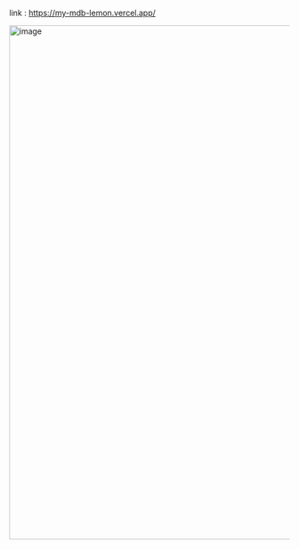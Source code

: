 link : https://my-mdb-lemon.vercel.app/

<img width="1900" height="923" alt="image" src="https://github.com/user-attachments/assets/c29dee74-3f8c-4cb4-8d69-07fee3480ad2" />
